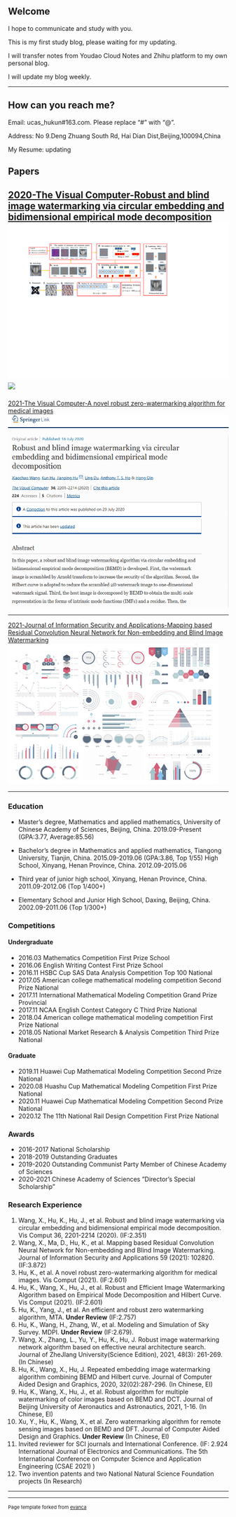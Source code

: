 ## Welcome

I hope to communicate and study with you.

This is my first study blog, please waiting for my updating.

I will transfer notes from Youdao Cloud Notes and Zhihu platform to my own personal blog.

I will update my blog weekly.

---

## How can you reach me?
Email: ucas_hukun#163.com. Please replace “#” with “@”.

Address: No 9.Deng Zhuang South Rd, Hai Dian Dist,Beijing,100094,China

My Resume: updating

## Papers
[2020-The Visual Computer-Robust and blind image watermarking via circular embedding and bidimensional empirical mode decomposition](https://link.springer.com/article/10.1007/s00371-020-01909-2)
<img src="images/Fig1.pdf?raw=true"/>
<img src="images/Fig2.pdf?raw=true"/>
---
[2021-The Visual Computer-A novel robust zero-watermarking algorithm for medical images](https://link.springer.com/article/10.1007/s00371-021-02168-5)
<img src="images/2020_TVC.png?raw=true"/>

---
[2021-Journal of Information Security and Applications-Mapping based Residual Convolution Neural Network for Non-embedding and Blind Image Watermarking](https://www.sciencedirect.com/science/article/abs/pii/S2214212621000594)
<img src="images/dummy_thumbnail.jpg?raw=true"/>

---

### Education
- Master’s degree, Mathematics and applied mathematics, University of
Chinese Academy of Sciences, Beijing, China. 2019.09-Present
(GPA:3.77, Average:85.56)

- Bachelor’s degree in Mathematics and applied mathematics, Tiangong
University, Tianjin, China. 2015.09-2019.06 (GPA:3.86, Top 1/55)
High School, Xinyang, Henan Province, China. 2012.09-2015.06

- Third year of junior high school, Xinyang, Henan Province, China.
2011.09-2012.06 (Top 1/400+)

- Elementary School and Junior High School, Daxing, Beijing, China.
2002.09-2011.06 (Top 1/300+)

### Competitions

#### Undergraduate
- 2016.03 Mathematics Competition First Prize School
- 2016.06 English Writing Contest First Prize School
- 2016.11 HSBC Cup SAS Data Analysis Competition Top 100 National
- 2017.05 American college mathematical modeling competition Second Prize National
- 2017.11 International Mathematical Modeling Competition Grand Prize Provincial
- 2017.11 NCAA English Contest Category C Third Prize National
- 2018.04 American college mathematical modeling competition First Prize National
- 2018.05 National Market Research & Analysis Competition Third Prize National

#### Graduate
- 2019.11 Huawei Cup Mathematical Modeling Competition Second Prize National
- 2020.08 Huashu Cup Mathematical Modeling Competition First Prize National
- 2020.11 Huawei Cup Mathematical Modeling Competition Second Prize National
- 2020.12 The 11th National Rail Design Competition First Prize National

### Awards
- 2016-2017 National Scholarship
- 2018-2019 Outstanding Graduates
- 2019-2020 Outstanding Communist Party Member of Chinese Academy of Sciences
- 2020-2021 Chinese Academy of Sciences ”Director’s Special Scholarship”

### Research Experience
1. Wang, X., Hu, K., Hu, J., et al. Robust and blind image watermarking via circular embedding and bidimensional
empirical mode decomposition. Vis Comput 36, 2201-2214 (2020). (IF:2.351)
2. Wang, X., Ma, D., Hu, K., et al. Mapping based Residual Convolution Neural Network for Non-embedding and Blind
Image Watermarking. Journal of Information Security and Applications 59 (2021): 102820. (IF:3.872)
3. Hu, K., et al. A novel robust zero-watermarking algorithm for medical images. Vis Comput (2021). (IF:2.601)
4. Hu, K., Wang, X., Hu, J., et al. Robust and Efficient Image Watermarking Algorithm based on Empirical Mode
Decomposition and Hilbert Curve. Vis Comput (2021). (IF:2.601)
5. Hu, K., Yang, J., et al. An efficient and robust zero watermarking algorithm, MTA. **Under Review** (IF:2.757)
6. Hu, K., Wang, H., Zhang, W., et al. Modeling and Simulation of Sky Survey. MDPI. **Under Review** (IF:2.679). 
7. Wang, X., Zhang, L., Yu, Y., Hu, K., Hu, J. Robust image watermarking network algorithm based on effective neural
architecture search. Journal of ZheJIang University(Science Edition), 2021, 48(3): 261-269. (In Chinese)
8. Hu, K., Wang, X., Hu, J. Repeated embedding image watermarking algorithm combining BEMD and Hilbert curve.
Journal of Computer Aided Design and Graphics, 2020, 32(02):287-296. (In Chinese, EI)
9. Hu, K., Wang, X., Hu, J., et al. Robust algorithm for multiple watermarking of color images based on BEMD and DCT.
Journal of Beijing University of Aeronautics and Astronautics, 2021, 1-16. (In Chinese, EI)
10. Xu, Y., Hu, K., Wang, X., et al. Zero watermarking algorithm for remote sensing images based on BEMD and DFT.
Journal of Computer Aided Design and Graphics. **Under Review** (In Chinese, EI)
11. Invited reviewer for SCI journals and International Conference. (IF: 2.924 International Journal of Electronics and
Communications. The 5th International Conference on Computer Science and Application Engineering (CSAE 2021) )
12. Two invention patents and two National Natural Science Foundation projects (In Research)

---




---
<p style="font-size:11px">Page template forked from <a href="https://github.com/evanca/quick-portfolio">evanca</a></p>
<!-- Remove above link if you don't want to attibute -->
